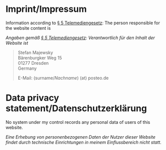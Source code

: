 # Imprint/Impressum

Information according to <a href="https://www.gesetze-im-internet.de/tmg/__5.html">§&nbsp;5 Telemediengesetz</a>: The person responsible for the website content is

*Angaben gemäß <a href="https://www.gesetze-im-internet.de/tmg/__5.html">§&nbsp;5 Telemediengesetz</a>: Verantwortlich für den Inhalt der Website ist*

<blockquote><p>
Stefan Majewsky<br>
Bärenburgker Weg 15<br>
01277 Dresden<br>
Germany
</p><p>
E-Mail: (surname/<em>Nachname</em>) (at) posteo.de
</p></blockquote>

# Data privacy statement/Datenschutzerklärung

No system under my control records any personal data of users of this website.

*Eine Erhebung von personenbezogenen Daten der Nutzer dieser Website findet durch technische Einrichtungen in meinem Einflussbereich nicht statt.*
